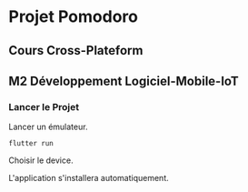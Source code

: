 # Projet Pomodoro

## Cours Cross-Plateform 

## M2 Développement Logiciel-Mobile-IoT


### Lancer le Projet

Lancer un émulateur.

`flutter run`

Choisir le device.

L'application s'installera automatiquement.